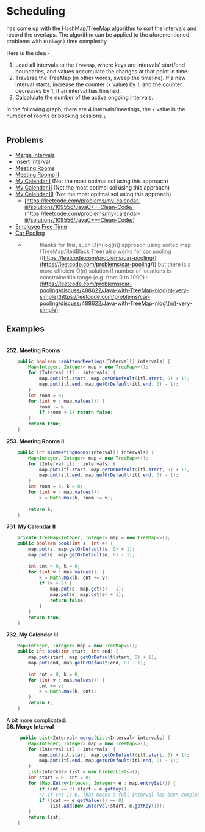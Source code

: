 # Scheduling

has come up with the [HashMap/TreeMap algorithm](https://leetcode.com/problems/my-calendar-iii/discuss/109556/JavaC++-Clean-Code) to sort the intervals and record the overlaps. The algorithm can be applied to the aforementioned problems with `O(nlogn)` time complexity.

Here is the idea -

1. Load all intervals to the `TreeMap`, where keys are intervals' start/end boundaries, and values accumulate the changes at that point in time.
2. Traverse the TreeMap (in other words, sweep the timeline). If a new interval starts, increase the counter (`k` value) by 1, and the counter decreases by 1, if an interval has finished.
3. Calcalulate the number of the active ongoing intervals.

In the following graph, there are 4 intervals/meetings, the `k` value is the number of rooms or booking sessions.\


<figure><img src="https://assets.leetcode.com/users/zzhai/image_1544421563.png" alt=""><figcaption></figcaption></figure>

## Problems

* [Merge Intervals](https://leetcode.com/problems/merge-intervals/description/)
* [Insert Interval](https://leetcode.com/problems/insert-interval/description/)
* [Meeting Rooms](https://leetcode.com/problems/meeting-rooms/description/)
* [Meeting Rooms II](http://leetcode.com/problems/meeting-rooms-ii/)
* [My Calendar I](https://leetcode.com/problems/my-calendar-i/description/) (Not the most optimal sol using this approach)
* [My Calendar II](https://leetcode.com/problems/my-calendar-ii/description/) (Not the most optimal sol using this approach)
* [My Calendar III](https://leetcode.com/problems/my-calendar-iii/description/) (Not the most optimal sol using this approach)
  * [https://leetcode.com/problems/my-calendar-iii/solutions/109556/JavaC++-Clean-Code/](https://leetcode.com/problems/my-calendar-iii/solutions/109556/JavaC++-Clean-Code/)
* [Employee Free Time](https://leetcode.com/problems/employee-free-time/discuss/175081/Sweep-line-Java-with-Explanations)
* [Car Pooling](https://leetcode.com/problems/car-pooling/)
  * > thanks for this, such O(n(log(n)) approach using sorted map (TreeMap/RedBlack Tree) also works for car pooling ([https://leetcode.com/problems/car-pooling/](https://leetcode.com/problems/car-pooling/)) but there is a more efficient O(n) solution if number of locations is constrained in range (e.g. from 0 to 1000) : [https://leetcode.com/problems/car-pooling/discuss/488622/Java-with-TreeMap-nlog(n)-very-simple](https://leetcode.com/problems/car-pooling/discuss/488622/Java-with-TreeMap-nlog\(n\)-very-simple)

## Examples

\
**252. Meeting Rooms**

```java
    public boolean canAttendMeetings(Interval[] intervals) {
        Map<Integer, Integer> map = new TreeMap<>();
        for (Interval itl : intervals) {
            map.put(itl.start, map.getOrDefault(itl.start, 0) + 1);
            map.put(itl.end, map.getOrDefault(itl.end, 0) - 1);
        }
        int room = 0; 
        for (int v : map.values()) {
            room += v; 
            if (room > 1) return false; 
        }
        return true; 
    }
```

**253. Meeting Rooms II**

```java
    public int minMeetingRooms(Interval[] intervals) {
        Map<Integer, Integer> map = new TreeMap<>();
        for (Interval itl : intervals) {
            map.put(itl.start, map.getOrDefault(itl.start, 0) + 1);
            map.put(itl.end, map.getOrDefault(itl.end, 0) - 1);
        }
        int room = 0, k = 0; 
        for (int v : map.values()) 
            k = Math.max(k, room += v); 
        
        return k; 
    }
```

**731. My Calendar II**

```java
    private TreeMap<Integer, Integer> map = new TreeMap<>();
    public boolean book(int s, int e) {
        map.put(s, map.getOrDefault(s, 0) + 1); 
        map.put(e, map.getOrDefault(e, 0) - 1); 
		
        int cnt = 0, k = 0;
        for (int v : map.values()) { 
            k = Math.max(k, cnt += v);
            if (k > 2) { 
                map.put(s, map.get(s) - 1); 
                map.put(e, map.get(e) + 1); 
                return false; 
            }
        }
        return true;
    }
```

**732. My Calendar III**

```java
    Map<Integer, Integer> map = new TreeMap<>();
    public int book(int start, int end) {
        map.put(start, map.getOrDefault(start, 0) + 1);
        map.put(end, map.getOrDefault(end, 0) - 1);
        
        int cnt = 0, k = 0;  
        for (int v : map.values()) {
            cnt += v;
            k = Math.max(k, cnt);
        }
        return k; 
    }
```

A bit more complicated:\
**56. Merge Interval**

```java
     public List<Interval> merge(List<Interval> intervals) {
        Map<Integer, Integer> map = new TreeMap<>();
        for (Interval itl : intervals) {
            map.put(itl.start, map.getOrDefault(itl.start, 0) + 1);
            map.put(itl.end, map.getOrDefault(itl.end, 0) - 1);
        }
        List<Interval> list = new LinkedList<>(); 
        int start = 0, cnt = 0; 
        for (Map.Entry<Integer, Integer> e : map.entrySet()) {
            if (cnt == 0) start = e.getKey();
			// if cnt is 0, that means a full interval has been completed. 
            if ((cnt += e.getValue()) == 0) 
				list.add(new Interval(start, e.getKey()));
        }
        return list;
    }
```
